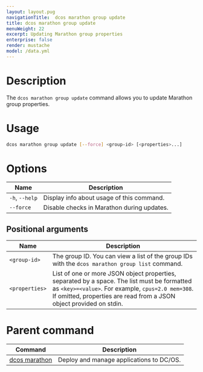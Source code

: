 ```yaml
---
layout: layout.pug
navigationTitle:  dcos marathon group update
title: dcos marathon group update
menuWeight: 22
excerpt: Updating Marathon group properties
enterprise: false
render: mustache
model: /data.yml
---
```



# Description

The `dcos marathon group update` command allows you to update Marathon group properties.

# Usage

```bash
dcos marathon group update [--force] <group-id> [<properties>...]
```

# Options

| Name |  Description |
|---------|-------------|
| `-h`, `--help` | Display info about usage of this command. |
| `--force`   |  Disable checks in Marathon during updates. |

## Positional arguments

| Name |  Description |
|---------|-------------|
| `<group-id>`   |  The group ID. You can view a list of the group IDs with the `dcos marathon group list` command.|
| `<properties>`   | List of one or more JSON object properties, separated by a space. The list must be formatted as `<key>=<value>`. For example, `cpus=2.0 mem=308`. If omitted, properties are read from a JSON object provided on stdin. |

# Parent command

| Command | Description |
|---------|-------------|
| [dcos marathon](/1.13/cli/command-reference/dcos-marathon/) | Deploy and manage applications to DC/OS. |

